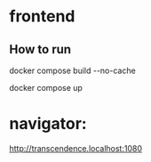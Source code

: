 # frontend

## How to run

docker compose build --no-cache

docker compose up

# navigator:

http://transcendence.localhost:1080
